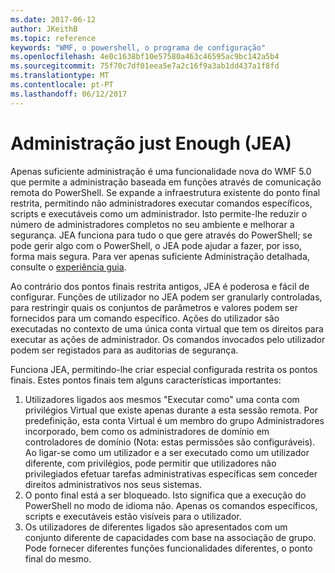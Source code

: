 ```yaml
---
ms.date: 2017-06-12
author: JKeithB
ms.topic: reference
keywords: "WMF, o powershell, o programa de configuração"
ms.openlocfilehash: 4e0c1638bf10e57580a463c46595ac9bc142a5b4
ms.sourcegitcommit: 75f70c7df01eea5e7a2c16f9a3ab1dd437a1f8fd
ms.translationtype: MT
ms.contentlocale: pt-PT
ms.lasthandoff: 06/12/2017
---
```

# <a name="just-enough-administration-jea"></a>Administração just Enough (JEA)
Apenas suficiente administração é uma funcionalidade nova do WMF 5.0 que permite a administração baseada em funções através de comunicação remota do PowerShell.  Se expande a infraestrutura existente do ponto final restrita, permitindo não administradores executar comandos específicos, scripts e executáveis como um administrador.  Isto permite-lhe reduzir o número de administradores completos no seu ambiente e melhorar a segurança.  JEA funciona para tudo o que gere através do PowerShell; se pode gerir algo com o PowerShell, o JEA pode ajudar a fazer, por isso, forma mais segura.  Para ver apenas suficiente Administração detalhada, consulte o [experiência guia](http://aka.ms/JEA).

Ao contrário dos pontos finais restrita antigos, JEA é poderosa e fácil de configurar.  Funções de utilizador no JEA podem ser granularly controladas, para restringir quais os conjuntos de parâmetros e valores podem ser fornecidos para um comando específico. Ações do utilizador são executadas no contexto de uma única conta virtual que tem os direitos para executar as ações de administrador.  Os comandos invocados pelo utilizador podem ser registados para as auditorias de segurança.

Funciona JEA, permitindo-lhe criar especial configurada restrita os pontos finais.  Estes pontos finais tem alguns características importantes:

1. Utilizadores ligados aos mesmos "Executar como" uma conta com privilégios Virtual que existe apenas durante a esta sessão remota.  Por predefinição, esta conta Virtual é um membro do grupo Administradores incorporado, bem como os administradores de domínio em controladores de domínio (Nota: estas permissões são configuráveis). Ao ligar-se como um utilizador e a ser executado como um utilizador diferente, com privilégios, pode permitir que utilizadores não privilegiados efetuar tarefas administrativas específicas sem conceder direitos administrativos nos seus sistemas.
2. O ponto final está a ser bloqueado.  Isto significa que a execução do PowerShell no modo de idioma não.  Apenas os comandos específicos, scripts e executáveis estão visíveis para o utilizador.
3. Os utilizadores de diferentes ligados são apresentados com um conjunto diferente de capacidades com base na associação de grupo.  Pode fornecer diferentes funções funcionalidades diferentes, o ponto final do mesmo.

